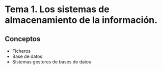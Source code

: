 # Tema 1.	Los sistemas de almacenamiento de la información.

## Conceptos 
- Ficheros 
- Base de datos
- Sistemas gestores de bases de datos


